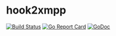# hook2xmpp
[![Build Status](https://dev.sum7.eu/genofire/hook2xmpp/badges/master/build.svg)](https://dev.sum7.eu/genofire/hook2xmpp/pipelines)
[![Go Report Card](https://goreportcard.com/badge/dev.sum7.eu/genofire/hook2xmpp)](https://goreportcard.com/report/dev.sum7.eu/genofire/hook2xmpp)
[![GoDoc](https://godoc.org/dev.sum7.eu/genofire/hook2xmpp?status.svg)](https://godoc.org/dev.sum7.eu/genofire/hook2xmpp)

